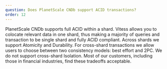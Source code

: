 ```yaml
---
question: Does PlanetScale CNDb support ACID transactions?
order: 12
---
```


PlanetScale CNDb supports full ACID within a shard. Vitess allows you to colocate relevant data in one shard, thus making a majority of queries and transaction to be single shard and fully ACID compliant. Across shards we support Atomicity and Durability. For cross-shard transactions we allow users to choose between two consistency models: best effort and 2PC. We do not support cross-shard Isolation. Most of our customers, including those in financial industries, find these tradeoffs acceptable. 

